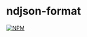 # ndjson-format
[![NPM](https://nodei.co/npm/ndjson-format.png)](https://nodei.co/npm/ndjson-format/)
